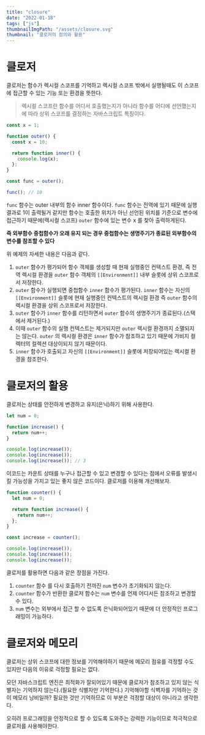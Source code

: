 ```yaml
---
title: "closure"
date: "2022-01-18"
tags: ["js"]
thumbnailImgPath: "/assets/closure.svg"
thumbnail: "클로저의 정의와 활용"
---
```


# 클로저

클로저는 함수가 렉시컬 스코프를 기억하고 렉시컬 스코프 밖에서 실행될때도 이 스코프에 접근할 수 있는 기능 또는 환경을 뜻한다.

> 렉시컬 스코프란 함수를 어디서 호출했는지가 아니라 함수를 어디에 선언했는지에 따라 상위 스코프를 결정하는 자바스크립트 특징이다.

```javascript
const x = 1;

function outer() {
  const x = 10;

  return function inner() {
    console.log(x);
  };
}

const func = outer();

func(); // 10
```

`func` 함수는 outer 내부의 함수 inner 함수이다. `func` 함수는 전역에 있기 때문에 실행결과로 1이 출력될거 같지만 함수는 호출한 위치가 아닌 선언된 위치를 기준으로 변수에 접근하기 때문에(렉시컬 스코프) `outer` 함수에 있는 변수 x 를 찾아 출력하게된다.

**즉 외부함수 중첩함수가 오래 유지 되는 경우 중첩함수는 생명주기가 종료된 외부함수의 변수를 참조할 수 있다**

위 예제의 자세한 내용은 다음과 같다.

1. `outer` 함수가 평가되어 함수 객체를 생성할 때 현재 실행중인 컨텍스트 환경, 즉 전역 렉시컬 환경을 `outer` 함수 객체의 `[[Environment]]` 내부 슬롯에 상위 스코프로서 저장한다.
2. `outer` 함수가 실행되면 중첩함수 `inner` 함수가 평가된다. `inner` 함수는 자신의 `[[Environment]]` 슬롯에 현재 실행중인 컨텍스트의 렉시컬 환경 즉 `outer` 함수의 렉시컬 환경을 상위 스코프로서 저장한다.
3. `outer` 함수가 `inner` 함수를 리턴하면서 `outer` 함수의 생명주기가 종료된다.(스택에서 제거된다.)
4. 이때 `outer` 함수의 실행 컨텍스트는 제거되지만 `outer` 렉시컬 환경까지 소멸되지는 않는다. `outer` 의 렉시컬 환경은 `inner` 함수가 참조하고 있기 때문에 가비지 컬렉터의 컬렉션 대상이되지 않기 때문이다.
5. `inner` 함수가 호출되고 자신의 `[[Environment]]` 슬롯에 저장되어있는 렉시컬 환경을 참조한다.

# 클로저의 활용

클로저는 상태를 안전하게 변경하고 유지(은닉)하기 위해 사용한다.

```javascript
let num = 0;

function increase() {
  return num++;
}

console.log(increase());
console.log(increase());
console.log(increase()); // 3
```

이코드는 카운트 상태를 누구나 접근할 수 있고 변경할 수 있다는 점에서 오류를 발생시킬 가능성을 가지고 있는 좋지 않은 코드이다. 클로저를 이용해 개선해보자.

```javascript
function counter() {
  let num = 0;

  return function increase() {
    return num++;
  };
}

const increase = counter();

console.log(increase());
console.log(increase());
console.log(increase());
```

클로저를 활용하면 다음과 같은 장점을 가진다.

1. `counter` 함수 를 다시 호출하기 전까진 `num` 변수가 초기화되지 않는다.
2. `counter` 함수가 반환한 클로저 함수는 `num` 변수를 언제 어디서든 참조하고 변경할 수 있다.
3. `num` 변수는 외부에서 접근 할 수 없도록 은닉화되어있기 때문에 더 안정적인 프로그래밍이 가능하다.

# 클로저와 메모리

클로저는 상위 스코프에 대한 정보를 기억해야하기 때문에 메모리 점유를 걱정할 수도 있지만 다음의 이유로 걱정할 필요는 없다.

모던 자바스크립트 엔진은 최적화가 잘되어있기 때문에 클로저가 참조하고 있지 않는 식별자는 기억하지 않는다.(필요한 식별자만 기억한다.) 기억해야할 식벽자를 기억하는 것이 메모리 낭비일까? 필요한 것만 기억하므로 이 부분은 걱정할 대상이 아니라고 생각한다.

오히려 프로그래밍을 안정적으로 할 수 있도록 도와주는 강력한 기능이므로 적극적으로 클로저를 사용해야한다.
